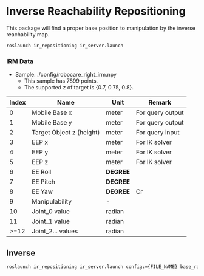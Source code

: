 # Inverse Reachability Repositioning

This package will find a proper base position to manipulation by the inverse reachability map.

```sh
roslaunch ir_repositioning ir_server.launch
```

### IRM Data

- Sample: ./config/robocare_right_irm.npy
  - This sample has 7899 points.
  - The supported z of target is {0.7, 0.75, 0.8}.

| Index | Name                     | Unit       | Remark           |
| ----- | ------------------------ | ---------- | ---------------- |
| 0     | Mobile Base x            | meter      | For query output |
| 1     | Mobile Base y            | meter      | For query output |
| 2     | Target Object z (height) | meter      | For query input  |
| 3     | EEP x                    | meter      | For IK solver    |
| 4     | EEP y                    | meter      | For IK solver    |
| 5     | EEP z                    | meter      | For IK solver    |
| 6     | EE Roll                  | **DEGREE** |                  |
| 7     | EE Pitch                 | **DEGREE** |                  |
| 8     | EE Yaw                   | **DEGREE** | Cr               |
| 9     | Manipulability           | -          |                  |
| 10    | Joint_0 value            | radian     |                  |
| 11    | Joint_1 value            | radian     |                  |
| >=12  | Joint_2... values        | radian     |                  |

## Inverse

```sh
roslaunch ir_repositioning ir_server.launch config:={FILE_NAME} base_radius:=0.3
```

<!--



## Folders

- config: raw npy
- example: ros service request
- jupyter:
  - fake_data: fake raw npy
  - find_feasibility: jupyter demo (online & offline)
  - transformation: raw npy to config (for offline)
- raw_data: raw csv to raw npy
- script: ros service (config required)

---

Find a feasible pose of robot base for good manipulability

1. Offline
   1. Configuration
      1. `M`: X-Y-Theta manipulability map
      2. `Rsize`: the size of the robot-base
   1. Preparation
      1. Convert the `M` to a feasibility map `F` (helical shape).
      2. ~~[SKIP] Convert a cartesian grid `F` to a cylindrical grid `F` by linear interpolation.~~
2. Online
   1. Input
      1. `Pt`: Position of the target object (in the global coordinates)
      2. `Obs`: Area list of ground obstacles (in the global coordinates)
      3. `Cr`: Constraints on the approach angle (relative to the robot heading)
      4. `Ct`: Constraints on the approach angle (in the global coordinates)
   2. Process
      1. Cut the range of `Cr` from `F` and set it to `Fcut`.
      2. ~~[SKIP] Scan the maximum points for the radius and angle by each circle in `Fcut`.~~
      3. Wipe the `Fcut` in the range of `Ct`.
      4. And extract only the maximum as a `Fmax`.
      5. Remove all obstacle areas from `Fmax` with the offset of `Rsize`.
   3. Output
      1. Candidate poses (sorted in descending order of manipulability) -->
